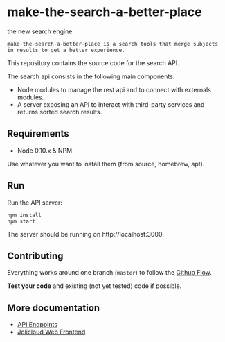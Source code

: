 # make-the-search-a-better-place
the new search engine
```
make-the-search-a-better-place is a search tools that merge subjects in results to get a better experience.                                              
```

This repository contains the source code for the search API.

The search api consists in the following main components:

 * Node modules to manage the rest api and to connect with externals modules.
 * A server exposing an API to interact with third-party services and returns sorted search results.

## Requirements

- Node 0.10.x & NPM

Use whatever you want to install them (from source, homebrew, apt).

## Run

Run the API server:

```
npm install
npm start
```

The server should be running on http://localhost:3000.


## Contributing

Everything works around one branch (`master`) to follow the [Github Flow](https://guides.github.com/introduction/flow/).

**Test your code** and existing (not yet tested) code if possible.

## More documentation

 * [API Endpoints](https://github.com/HexanomeBeurreOne/api.make-the-search-a-better-place/wiki/Endpoints)
 * [Jolicloud Web Frontend](https://github.com/HexanomeBeurreOne/search.make-the-search-a-better-place)
